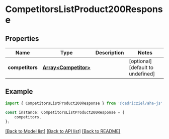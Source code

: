# CompetitorsListProduct200Response


## Properties

Name | Type | Description | Notes
------------ | ------------- | ------------- | -------------
**competitors** | [**Array&lt;Competitor&gt;**](Competitor.md) |  | [optional] [default to undefined]

## Example

```typescript
import { CompetitorsListProduct200Response } from '@cedricziel/aha-js';

const instance: CompetitorsListProduct200Response = {
    competitors,
};
```

[[Back to Model list]](../README.md#documentation-for-models) [[Back to API list]](../README.md#documentation-for-api-endpoints) [[Back to README]](../README.md)
